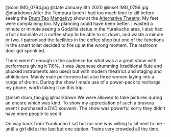 @icon		IMG_0794.jpg
@date		January 8th 2020
@inset		IMG_0789.jpg
@markdown
After the Tempura lunch I had too much time to kill before seeing the
[Drum Tao](http://www.drum-tao.com/main/english)
[Mangekyo](https://mangekyo-tokyo.com/en/) show at the
[Alternative Theatre](https://www.alternative-theatre.jp/en/about/).
My feet were complaining too. My planning
could have been better. I wasted a minute or minute seeing a Godzilla statue
in the Yurakucho area, I also had a hot chocolate at a coffee shop to be able to
sit down, and waste a minute or two. I patronised the facilities in the coffee shop
but one of the functions in the smart toilet decided to fire up at the wrong moment.
The restroom door got sprinkled.

There weren't enough in the audience for what was a a great show with
performers giving it 110%. It was Japanese drumming (traditional flute and plucked
instruments also used) but with modern theatrics and staging and athleticism.
Mainly male performers but also three women laying into a range of drums. During the
show I made use of a power-pack to recharge my phone, worth taking it on this trip.

@inset		drum_tao.jpg
@markdown
We were allowed to take pictures during an encore which was kind. To show my
appreciation of such a bravura event I purchased a DVD souvenir. The show was powerful
sorry they didn't have more people to see it.

On way back from Yurakucho I sat but no-one was willing to sit next to me -
until a girl did at the last but one station. Trains very crowded all the time.
